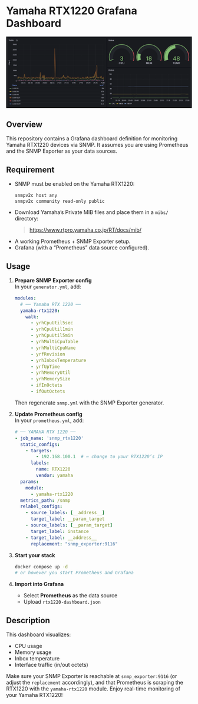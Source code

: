 # Yamaha RTX1220 Grafana Dashboard

![Dashboard Preview](dashboard-preview.png)

## Overview

This repository contains a Grafana dashboard definition for monitoring Yamaha RTX1220 devices via SNMP. It assumes you are using Prometheus and the SNMP Exporter as your data sources.

## Requirement

- SNMP must be enabled on the Yamaha RTX1220:
  ```shell
  snmpv2c host any
  snmpv2c community read-only public
  ```
- Download Yamaha’s Private MIB files and place them in a `mibs/` directory:
  > https://www.rtpro.yamaha.co.jp/RT/docs/mib/
- A working Prometheus + SNMP Exporter setup.
- Grafana (with a “Prometheus” data source configured).

## Usage

1. **Prepare SNMP Exporter config**  
   In your `generator.yml`, add:
   ```yaml
   modules:
     # ── Yamaha RTX 1220 ──
     yamaha-rtx1220:
       walk:
         - yrhCpuUtil5sec
         - yrhCpuUtil1min
         - yrhCpuUtil5min
         - yrhMultiCpuTable
         - yrhMultiCpuName
         - yrfRevision
         - yrhInboxTemperature
         - yrfUpTime
         - yrhMemoryUtil
         - yrhMemorySize
         - ifInOctets
         - ifOutOctets
   ```
   Then regenerate `snmp.yml` with the SNMP Exporter generator.

2. **Update Prometheus config**  
   In your `prometheus.yml`, add:
   ```yaml
   # ── YAMAHA RTX 1220 ──
   - job_name: 'snmp_rtx1220'
     static_configs:
       - targets:
           - 192.168.100.1  # ← change to your RTX1220’s IP
         labels:
           name: RTX1220
           vendor: yamaha
     params:
       module:
         - yamaha-rtx1220
     metrics_path: /snmp
     relabel_configs:
       - source_labels: [__address__]
         target_label: __param_target
       - source_labels: [__param_target]
         target_label: instance
       - target_label: __address__
         replacement: "snmp_exporter:9116"
   ```

3. **Start your stack**  
   ```bash
   docker compose up -d
   # or however you start Prometheus and Grafana
   ```

4. **Import into Grafana**  
   - Select **Prometheus** as the data source  
   - Upload `rtx1220-dashboard.json`

## Description

This dashboard visualizes:

- CPU usage
- Memory usage
- Inbox temperature
- Interface traffic (in/out octets)

Make sure your SNMP Exporter is reachable at `snmp_exporter:9116` (or adjust the `replacement` accordingly), and that Prometheus is scraping the RTX1220 with the `yamaha-rtx1220` module. Enjoy real-time monitoring of your Yamaha RTX1220!